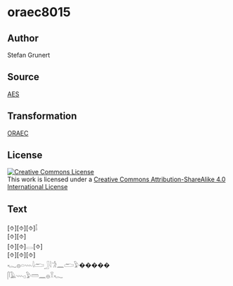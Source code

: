 # oraec8015

## Author

Stefan Grunert

## Source

[AES](https://github.com/simondschweitzer/aes)

## Transformation

[ORAEC](https://oraec.github.io/)

## License

<a rel="license" href="http://creativecommons.org/licenses/by-sa/4.0/"><img alt="Creative Commons License" style="border-width:0" src="https://i.creativecommons.org/l/by-sa/4.0/88x31.png" /></a><br />This work is licensed under a <a rel="license" href="http://creativecommons.org/licenses/by-sa/4.0/">Creative Commons Attribution-ShareAlike 4.0 International License</a>

## Text

[⯑][⯑][⯑]𓄤<br>
[⯑][⯑]<br>
[⯑][⯑]𓂋[⯑]<br>
[⯑][⯑][⯑]<br>
𓆑𓐍𓏏𓇠𓇋𓂧𓃀𓇋𓀞𓈖𓂧𓅱�����<br>
𓋴𓄿𓇠𓊪𓅱𓏠𓈖𓐍𓎝𓆑<br>
